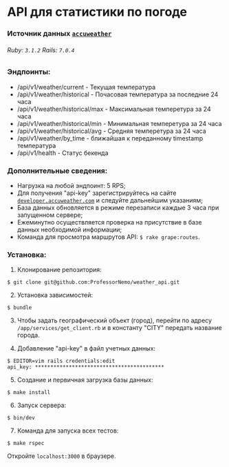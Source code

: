 # API для статистики по погоде

### Источник данных [`accuweather`](https://developer.accuweather.com/apis)
###### Ruby: `3.1.2` Rails: `7.0.4` 

### Эндпоинты:

- /api/v1/weather/current - Текущая температура
- /api/v1/weather/historical - Почасовая температура за последние 24 часа 
- /api/v1/weather/historical/max - Максимальная темперетура за 24 часа
- /api/v1/weather/historical/min - Минимальная темперетура за 24 часа
- /api/v1/weather/historical/avg - Средняя темперетура за 24 часа
- /api/v1/weather/by_time - ближайшая к переданному timestamp температура
- /api/v1/health - Статус бекенда

### Дополнительные сведения:
- Нагрузка на любой эндпоинт: 5 RPS;
- Для получения "api-key" зарегистрируйтесь на сайте [`developer.accuweather.com`](https://developer.accuweather.com/)
  и следуйте дальнейшим указаниям;
- База данных обновляется в режиме перезаписи каждые 3 часа при запущенном сервере;
- Ежеминутно осуществляется проверка на присутствие в базе данных необходимой информации;
- Команда для просмотра маршрутов API: `$ rake grape:routes`.


### Установка:
1. Клонирование репозитория:
```
$ git clone git@github.com:ProfessorNemo/weather_api.git
```

2. Установка зависимостей:
```
$ bundle
```

3. Чтобы задать географический объект (город), перейти по адресу `/app/services/get_client.rb` 
и в константу "CITY" передать название города.


4. Добавление "api-key" в файл учетных данных:
```
$ EDITOR=vim rails credentials:edit
api_key: ******************************************
```

5. Создание и первичная загрузка базы данных: 
```
$ make install
```

6. Запуск сервера:
```
$ bin/dev
```

7. Команда для запуска всех тестов:
```
$ make rspec
```

Откройте `localhost:3000` в браузере.




